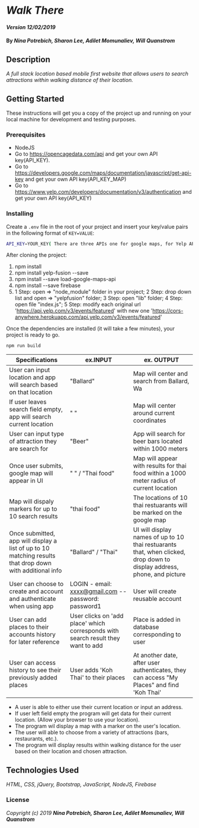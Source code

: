 # _Walk There_

#### _Version 12/02/2019_

#### By _**Nina Potrebich, Sharon Lee, Adilet Momunaliev, Will Quanstrom**_

## Description

_A full stack location based mobile first website that allows users to search attractions within walking distance of their location._

## Getting Started

These instructions will get you a copy of the project up and running on your local machine for development and testing purposes.

### Prerequisites

* NodeJS
* Go to https://opencagedata.com/api and get your own API key(API_KEY).
* Go to https://developers.google.com/maps/documentation/javascript/get-api-key and get your own API key(API_KEY_MAP)
* Go to https://www.yelp.com/developers/documentation/v3/authentication and get your own API key(API_KEY)

### Installing

Create a `.env` file in the root of your project and insert your key/value pairs in the following format of `KEY=VALUE`:

```sh
API_KEY=YOUR_KEY( There are three APIs one for google maps, for Yelp API, and for opencagedata.)
```
After cloning the project:
1. npm install
2. npm install yelp-fusion --save
3. npm install --save load-google-maps-api
4. npm install --save firebase
5. 1 Step: open => "node_module" folder in your project; 2 Step: drop down list and open => "yelpfusion" folder; 3 Step: open "lib" folder; 4 Step: open file        "index.js"; 5 Step: modify each original url 'https://api.yelp.com/v3/events/featured' with new one 'https://cors-anywhere.herokuapp.com/api.yelp.com/v3/events/featured'

Once the dependencies are installed (it will take a few minutes), your project is ready to go.

```
npm run build
```

|Specifications | ex.INPUT  | ex. OUTPUT  |
|---|---|---|
| User can input location and app will search based on that location    | "Ballard"  |  Map will center and search from Ballard, Wa |
| If user leaves search field empty, app will search current location   | " "  | Map will center around current coordinates  |
| User can input type of attraction they are search for                 |  "Beer" | App will search for beer bars located within 1000 meters  |
| Once user submits, google map will appear in UI  | " " / "Thai food"  | Map will appear with results for thai food within a 1000 meter radius of current location |
| Map will dispaly markers for up to 10 search results   | "thai food"  | The locations of 10 thai restuarants will be marked on the google map   |
| Once submitted, app will display a list of up to 10 matching results that drop down with additional info  | "Ballard" / "Thai"  | UI will display names of up to 10 thai restuarants that, when clicked, drop down to display address, phone, and picture  |
| User can choose to create and account and authenticate when using app  | LOGIN - email: xxxx@gmail.com -- password: password1 | User will create reusable account  |
| User can add places to their accounts history for later reference  | User clicks on 'add place' which corresponds with search result they want to add  | Place is added in database corresponding to user  |
| User can access history to see their previously added places | User adds 'Koh Thai' to their places | At another date, after user authenticates, they can access "My Places" and find 'Koh Thai'|
* A user is able to either use their current location or input an address.
* If user left field empty the program will get data for their current location. (Allow your browser to use your location).
* The program wil display a map with a marker on the user's location.
* The user will able to choose from a variety of attractions (bars, restaurants, etc.).
* The program will display results within walking distance for the user based on their location and chosen attraction.


## Technologies Used

_HTML, CSS, jQuery, Bootstrap, JavaScript, NodeJS, Firebase_

### License

*_Copyright (c) 2019 **Nina Potrebich, Sharon Lee, Adilet Momunaliev, Will Quanstrom**_*